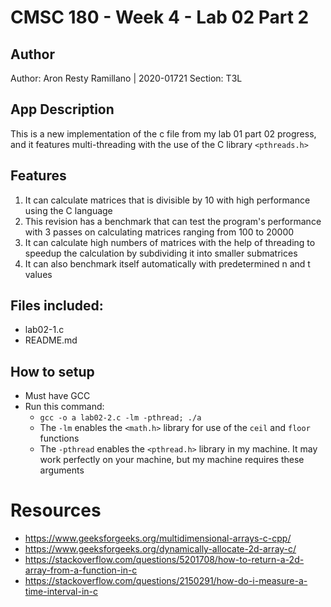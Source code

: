 # CMSC 180 - Week 4 - Lab 02 Part 2
## Author
Author: Aron Resty Ramillano | 2020-01721
Section: T3L

## App Description
This is a new implementation of the c file from my lab 01 part 02 progress, and it features multi-threading with the use of the C library `<pthreads.h>`

## Features
 1. It can calculate matrices that is divisible by 10 with high performance using the C language
 2. This revision has a benchmark that can test the program's performance with 3 passes on calculating matrices ranging from 100 to 20000
 3. It can calculate high numbers of matrices with the help of threading to speedup the calculation by subdividing it into smaller submatrices
 4. It can also benchmark itself automatically with predetermined n and t values

## Files included:
 - lab02-1.c
 - README.md
  
## How to setup
 - Must have GCC
 - Run this command:
	 - `gcc -o a lab02-2.c -lm -pthread; ./a`
	 - The `-lm` enables the `<math.h>` library for use of the `ceil` and `floor` functions
     - The `-pthread` enables the `<pthread.h>` library in my machine. It may work perfectly on your machine, but my machine requires these arguments

# Resources
- https://www.geeksforgeeks.org/multidimensional-arrays-c-cpp/
- https://www.geeksforgeeks.org/dynamically-allocate-2d-array-c/
- https://stackoverflow.com/questions/5201708/how-to-return-a-2d-array-from-a-function-in-c
- https://stackoverflow.com/questions/2150291/how-do-i-measure-a-time-interval-in-c
